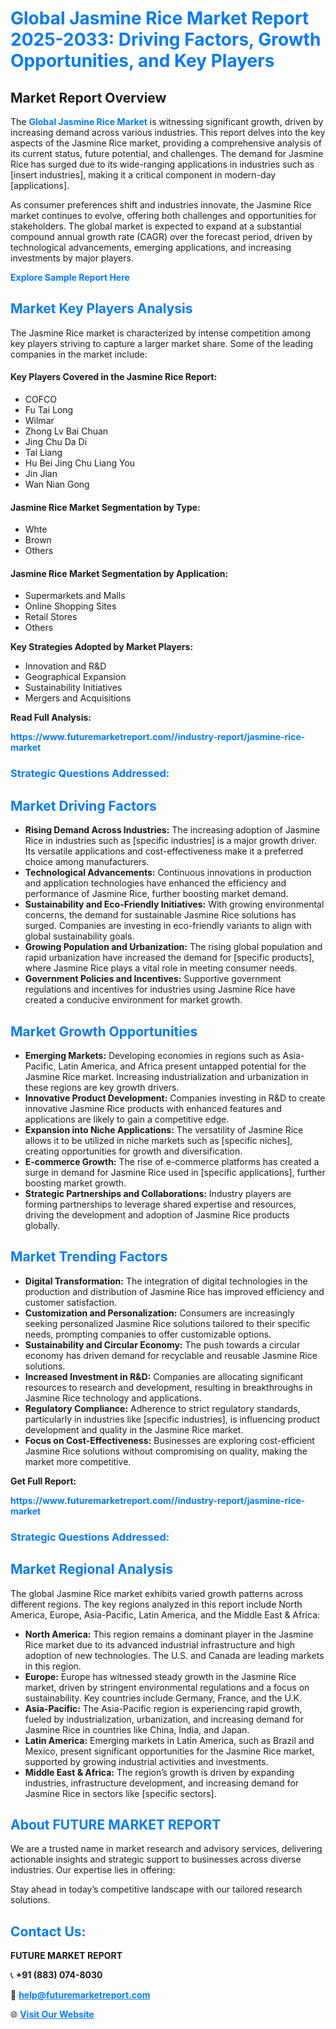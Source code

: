 <h1 style="color: #007BFF;">Global Jasmine Rice Market Report 2025-2033: Driving Factors, Growth Opportunities, and Key Players</h1>

<section id="overview">
<h2>Market Report Overview</h2>
<p>The <a href="https://www.futuremarketreport.com//industry-report/jasmine-rice-market" style="color: #007BFF; text-decoration: none;"><strong>Global Jasmine Rice Market</strong></a> is witnessing significant growth, driven by increasing demand across various industries. This report delves into the key aspects of the Jasmine Rice market, providing a comprehensive analysis of its current status, future potential, and challenges. The demand for Jasmine Rice has surged due to its wide-ranging applications in industries such as [insert industries], making it a critical component in modern-day [applications].</p>
<p>As consumer preferences shift and industries innovate, the Jasmine Rice market continues to evolve, offering both challenges and opportunities for stakeholders. The global market is expected to expand at a substantial compound annual growth rate (CAGR) over the forecast period, driven by technological advancements, emerging applications, and increasing investments by major players.</p>
</section>

<section id="overview">
<p><a href="https://www.futuremarketreport.com//request-sample/reportId=55905" style="color: #007BFF; text-decoration: none;"><strong>Explore Sample Report Here</strong></a></p>
</section>

<section id="key-players">
<h2 style="color: #007BFF;">Market Key Players Analysis</h2>
<p>The Jasmine Rice market is characterized by intense competition among key players striving to capture a larger market share. Some of the leading companies in the market include:</p>
<h4>Key Players Covered in the Jasmine Rice Report:</h4>
<ul><li>COFCO</li><li>Fu Tai Long</li><li>Wilmar</li><li>Zhong Lv Bai Chuan</li><li>Jing Chu Da Di</li><li>Tai Liang</li><li>Hu Bei Jing Chu Liang You</li><li>Jin Jian</li><li>Wan Nian Gong</li></ul>
<h4>Jasmine Rice Market Segmentation by Type:</h4>
<ul><li>Whte</li><li>Brown</li><li>Others</li></ul>

<h4>Jasmine Rice Market Segmentation by Application:</h4>
<ul><li>Supermarkets and Malls</li><li>Online Shopping Sites</li><li>Retail Stores</li><li>Others</li></ul>
<p><strong>Key Strategies Adopted by Market Players:</strong></p>
<ul>
<li>Innovation and R&D</li>
<li>Geographical Expansion</li>
<li>Sustainability Initiatives</li>
<li>Mergers and Acquisitions</li>
</ul>
</section>

<section>
<p><strong>Read Full Analysis: </strong></p><a href="https://www.futuremarketreport.com//industry-report/jasmine-rice-market" style="color: #007BFF; text-decoration: none;"><strong>https://www.futuremarketreport.com//industry-report/jasmine-rice-market</strong></a>
<h3 style="color: #007BFF;">Strategic Questions Addressed:</h3>
</section>

<section id="driving-factors">
<h2 style="color: #007BFF;">Market Driving Factors</h2>
<ul>
<li><strong>Rising Demand Across Industries:</strong> The increasing adoption of Jasmine Rice in industries such as [specific industries] is a major growth driver. Its versatile applications and cost-effectiveness make it a preferred choice among manufacturers.</li>
<li><strong>Technological Advancements:</strong> Continuous innovations in production and application technologies have enhanced the efficiency and performance of Jasmine Rice, further boosting market demand.</li>
<li><strong>Sustainability and Eco-Friendly Initiatives:</strong> With growing environmental concerns, the demand for sustainable Jasmine Rice solutions has surged. Companies are investing in eco-friendly variants to align with global sustainability goals.</li>
<li><strong>Growing Population and Urbanization:</strong> The rising global population and rapid urbanization have increased the demand for [specific products], where Jasmine Rice plays a vital role in meeting consumer needs.</li>
<li><strong>Government Policies and Incentives:</strong> Supportive government regulations and incentives for industries using Jasmine Rice have created a conducive environment for market growth.</li>
</ul>
</section>

<section id="growth-opportunities">
<h2 style="color: #007BFF;">Market Growth Opportunities</h2>
<ul>
<li><strong>Emerging Markets:</strong> Developing economies in regions such as Asia-Pacific, Latin America, and Africa present untapped potential for the Jasmine Rice market. Increasing industrialization and urbanization in these regions are key growth drivers.</li>
<li><strong>Innovative Product Development:</strong> Companies investing in R&D to create innovative Jasmine Rice products with enhanced features and applications are likely to gain a competitive edge.</li>
<li><strong>Expansion into Niche Applications:</strong> The versatility of Jasmine Rice allows it to be utilized in niche markets such as [specific niches], creating opportunities for growth and diversification.</li>
<li><strong>E-commerce Growth:</strong> The rise of e-commerce platforms has created a surge in demand for Jasmine Rice used in [specific applications], further boosting market growth.</li>
<li><strong>Strategic Partnerships and Collaborations:</strong> Industry players are forming partnerships to leverage shared expertise and resources, driving the development and adoption of Jasmine Rice products globally.</li>
</ul>
</section>

<section id="trending-factors">
<h2 style="color: #007BFF;">Market Trending Factors</h2>
<ul>
<li><strong>Digital Transformation:</strong> The integration of digital technologies in the production and distribution of Jasmine Rice has improved efficiency and customer satisfaction.</li>
<li><strong>Customization and Personalization:</strong> Consumers are increasingly seeking personalized Jasmine Rice solutions tailored to their specific needs, prompting companies to offer customizable options.</li>
<li><strong>Sustainability and Circular Economy:</strong> The push towards a circular economy has driven demand for recyclable and reusable Jasmine Rice solutions.</li>
<li><strong>Increased Investment in R&D:</strong> Companies are allocating significant resources to research and development, resulting in breakthroughs in Jasmine Rice technology and applications.</li>
<li><strong>Regulatory Compliance:</strong> Adherence to strict regulatory standards, particularly in industries like [specific industries], is influencing product development and quality in the Jasmine Rice market.</li>
<li><strong>Focus on Cost-Effectiveness:</strong> Businesses are exploring cost-efficient Jasmine Rice solutions without compromising on quality, making the market more competitive.</li>
</ul>
</section>

<section>
<p><strong>Get Full Report: </strong></p><a href="https://www.futuremarketreport.com//industry-report/jasmine-rice-market" style="color: #007BFF; text-decoration: none;"><strong>https://www.futuremarketreport.com//industry-report/jasmine-rice-market</strong></a>
<h3 style="color: #007BFF;">Strategic Questions Addressed:</h3>
</section>


<section id="regional-analysis">
<h2 style="color: #007BFF;">Market Regional Analysis</h2>
<p>The global Jasmine Rice market exhibits varied growth patterns across different regions. The key regions analyzed in this report include North America, Europe, Asia-Pacific, Latin America, and the Middle East & Africa:</p>
<ul>
<li><strong>North America:</strong> This region remains a dominant player in the Jasmine Rice market due to its advanced industrial infrastructure and high adoption of new technologies. The U.S. and Canada are leading markets in this region.</li>
<li><strong>Europe:</strong> Europe has witnessed steady growth in the Jasmine Rice market, driven by stringent environmental regulations and a focus on sustainability. Key countries include Germany, France, and the U.K.</li>
<li><strong>Asia-Pacific:</strong> The Asia-Pacific region is experiencing rapid growth, fueled by industrialization, urbanization, and increasing demand for Jasmine Rice in countries like China, India, and Japan.</li>
<li><strong>Latin America:</strong> Emerging markets in Latin America, such as Brazil and Mexico, present significant opportunities for the Jasmine Rice market, supported by growing industrial activities and investments.</li>
<li><strong>Middle East & Africa:</strong> The region’s growth is driven by expanding industries, infrastructure development, and increasing demand for Jasmine Rice in sectors like [specific sectors].</li>
</ul>
</section>

<footer>
<h2 style="color: #007BFF;">About FUTURE MARKET REPORT</h2>
<p>We are a trusted name in market research and advisory services, delivering actionable insights and strategic support to businesses across diverse industries. Our expertise lies in offering:</p>

<p>Stay ahead in today’s competitive landscape with our tailored research solutions.</p>

<h2 style="color: #007BFF;">Contact Us:</h2>
<p><strong>FUTURE MARKET REPORT</strong></p>
<p>📞 <strong>+91 (883) 074-8030</strong></p>
<p>📧 <strong><a href="mailto:help@futuremarketreport.com" style="color: #007BFF;">help@futuremarketreport.com</a></strong></p>
<p>🌐 <strong><a href="https://www.futuremarketreport.com/" style="color: #007BFF;">Visit Our Website</a></strong></p>
</footer>